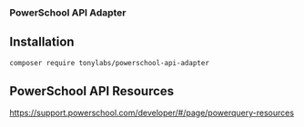 ### PowerSchool API Adapter

## Installation

```bash
composer require tonylabs/powerschool-api-adapter
```

## PowerSchool API Resources
https://support.powerschool.com/developer/#/page/powerquery-resources